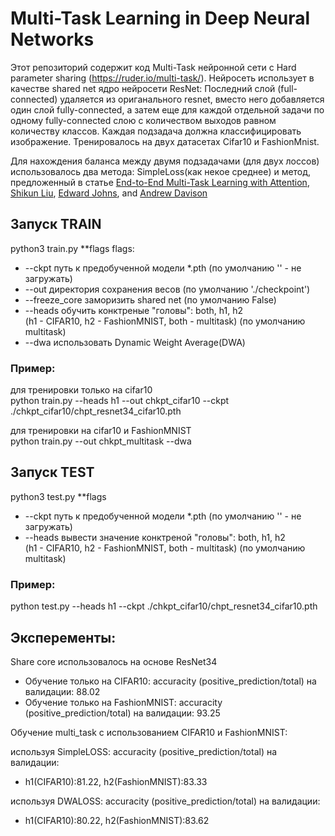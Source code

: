 # Multi-Task Learning in Deep Neural Networks

Этот репозиторий содержит код Multi-Task нейронной сети с Hard parameter sharing (https://ruder.io/multi-task/). 
Нейросеть использует в качестве shared net ядро нейросети ResNet:
Последний слой (full-connected) удаляется из ориганального resnet, вместо него добавляется один слой fully-connected, 
а затем еще для каждой отдельной задачи по одному fully-connected слою с количеством выходов равном количеству классов.
Каждая подзадача должна классифицировать изображение. Тренировалось на двух датасетах Cifar10 и FashionMnist.

Для нахождения баланса между двумя подзадачами (для двух лоссов) использовалось два метода: SimpleLoss(как некое среднее) и 
метод, предложенный в статье [End-to-End Multi-Task Learning with Attention](https://arxiv.org/abs/1803.10704), [Shikun Liu](http://shikun.io/), [Edward Johns](https://www.robot-learning.uk/), and [Andrew Davison](https://www.doc.ic.ac.uk/~ajd/)

## Запуск TRAIN
python3 train.py **flags
flags:
- --ckpt             путь к предобученной модели *.pth (по умолчанию '' -  не загружать)
- --out              директория сохранения весов (по умолчанию './checkpoint')
- --freeze_core      заморизить shared net (по умолчанию False)
- --heads            обучить конктреные "головы": both, h1, h2  
                     (h1 - CIFAR10, h2 - FashionMNIST, both - multitask) (по умолчанию multitask)
- --dwa              использовать Dynamic Weight Average(DWA) 

### Пример: 
для трeнировки только на cifar10  
python train.py --heads h1 --out chkpt_cifar10 --ckpt ./chkpt_cifar10/chpt_resnet34_cifar10.pth

для тренировки на cifar10 и FashionMNIST  
python train.py --out chkpt_multitask --dwa

## Запуск TEST
python3 test.py **flags
- --ckpt             путь к предобученной модели *.pth (по умолчанию '' -  не загружать)
- --heads            вывести значение конктреной "головы": both, h1, h2  
                     (h1 - CIFAR10, h2 - FashionMNIST, both - multitask) (по умолчанию multitask)

### Пример: 
python test.py --heads h1 --ckpt ./chkpt_cifar10/chpt_resnet34_cifar10.pth


## Эксперементы:
Share core использовалось на основе ResNet34
- Обучение только на CIFAR10: accuracity (positive_prediction/total) на валидации: 88.02
- Обучение только на FashionMNIST: accuracity (positive_prediction/total) на валидации: 93.25

Обучение multi_task  c использованием CIFAR10 и FashionMNIST: 

используя SimpleLOSS:
accuracity (positive_prediction/total) на валидации: 
- h1(CIFAR10):81.22, h2(FashionMNIST):83.33

используя DWALOSS:
accuracity (positive_prediction/total) на валидации: 
- h1(CIFAR10):80.22, h2(FashionMNIST):83.62
